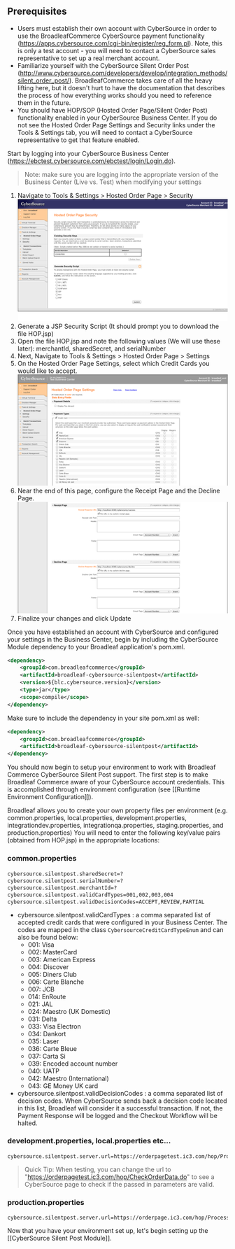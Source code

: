 ## Prerequisites

- Users must establish their own account with CyberSource in order to use the BroadleafCommerce CyberSource payment functionality (https://apps.cybersource.com/cgi-bin/register/reg_form.pl). 
Note, this is only a test account - you will need to contact a CyberSource sales representative to set up a real merchant account.
- Familiarize yourself with the CyberSource Silent Order Post (http://www.cybersource.com/developers/develop/integration_methods/silent_order_post/). 
BroadleafCommerce takes care of all the heavy lifting here, but it doesn't hurt to have the documentation that describes the process of how everything works should you need to reference them in the future.
-  You should have HOP/SOP (Hosted Order Page/Silent Order Post) functionality enabled in your CyberSource Business Center. If you do not see the Hosted Order Page Settings and Security links under the Tools & Settings tab, you will need to contact a CyberSource representative to get that feature enabled.


Start by logging into your CyberSource Business Center (https://ebctest.cybersource.com/ebctest/login/Login.do).
> Note: make sure you are logging into the appropriate version of the Business Center (Live vs. Test) when modifying your settings

1. Navigate to Tools & Settings > Hosted Order Page > Security
![CyberSource Business Center](images/payment-cybersource-business-center-1.png)
2. Generate a JSP Security Script (It should prompt you to download the file HOP.jsp)
3. Open the file HOP.jsp and note the following values (We will use these later): merchantId, sharedSecret, and serialNumber
4. Next, Navigate to Tools & Settings > Hosted Order Page > Settings
5. On the Hosted Order Page Settings, select which Credit Cards you would like to accept.
![CyberSource Business Center](images/payment-cybersource-business-center-2.png)
6. Near the end of this page, configure the Receipt Page and the Decline Page.
![CyberSource Business Center](images/payment-cybersource-business-center-3.png)
7. Finalize your changes and click Update

Once you have established an account with CyberSource and configured your settings in the Business Center, 
begin by including the CyberSource Module dependency to your Broadleaf application's pom.xml.

```xml
<dependency>
    <groupId>com.broadleafcommerce</groupId>
    <artifactId>broadleaf-cybersource-silentpost</artifactId>
    <version>${blc.cybersource.version}</version>
    <type>jar</type>
    <scope>compile</scope>
</dependency>
```
Make sure to include the dependency in your site pom.xml as well:

```xml
<dependency>
    <groupId>com.broadleafcommerce</groupId>
    <artifactId>broadleaf-cybersource-silentpost</artifactId>
</dependency>
```

You should now begin to setup your environment to work with Broadleaf Commerce CyberSource Silent Post support. 
The first step is to make Broadleaf Commerce aware of your CyberSource account credentials. 
This is accomplished through environment configuration (see [[Runtime Environment Configuration]]).

Broadleaf allows you to create your own property files per environment (e.g. common.properties, local.properties, development.properties, integrationdev.properties, integrationqa.properties, staging.properties, and production.properties) 
You will need to enter the following key/value pairs (obtained from HOP.jsp) in the appropriate locations:

### common.properties
    cybersource.silentpost.sharedSecret=?
    cybersource.silentpost.serialNumber=?
    cybersource.silentpost.merchantId=?
    cybersource.silentpost.validCardTypes=001,002,003,004
    cybersource.silentpost.validDecisionCodes=ACCEPT,REVIEW,PARTIAL
    
- cybersource.silentpost.validCardTypes : a comma separated list of accepted credit cards that were configured in your Business Center.
The codes are mapped in the class `CybersourceCreditCardTypeEnum` and can also be found below:
    - 001: Visa
    - 002: MasterCard
    - 003: American Express
    - 004: Discover
    - 005: Diners Club
    - 006: Carte Blanche
    - 007: JCB
    - 014: EnRoute
    - 021: JAL
    - 024: Maestro (UK Domestic)
    - 031: Delta
    - 033: Visa Electron
    - 034: Dankort
    - 035: Laser
    - 036: Carte Bleue
    - 037: Carta Si
    - 039: Encoded account number
    - 040: UATP
    - 042: Maestro (International)
    - 043: GE Money UK card
- cybersource.silentpost.validDecisionCodes : a comma separated list of decision codes. 
When CyberSource sends back a decision code located in this list, Broadleaf will consider it a successful transaction. 
If not, the Payment Response will be logged and the Checkout Workflow will be halted. 

### development.properties, local.properties etc...
    cybersource.silentpost.server.url=https://orderpagetest.ic3.com/hop/ProcessOrder.do

> Quick Tip: When testing, you can change the url to "https://orderpagetest.ic3.com/hop/CheckOrderData.do" 
to see a CyberSource page to check if the passed in parameters are valid. 

### production.properties
    cybersource.silentpost.server.url=https://orderpage.ic3.com/hop/ProcessOrder.do
    
Now that you have your environment set up, let's begin setting up the [[CyberSource Silent Post Module]].
